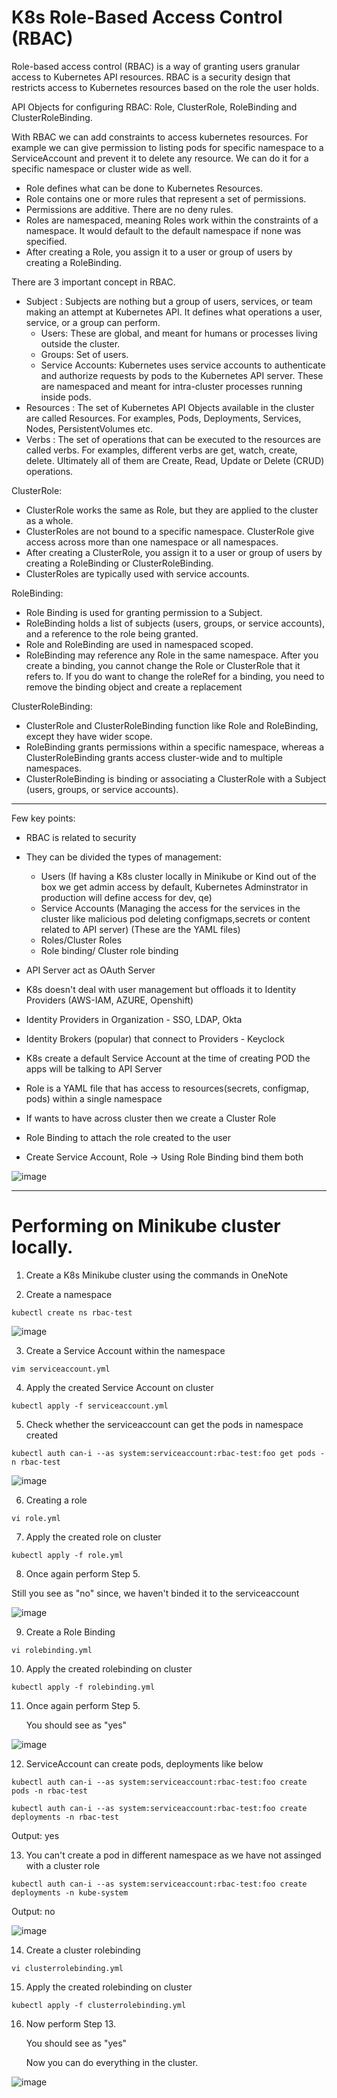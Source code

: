 # K8s Role-Based Access Control (RBAC) 


Role-based access control (RBAC) is a way of granting users granular access to Kubernetes API resources. RBAC is a security design that restricts access to Kubernetes resources based on the role the user holds.

API Objects for configuring RBAC: Role, ClusterRole, RoleBinding and ClusterRoleBinding.

With RBAC we can add constraints to access kubernetes resources. For example we can give permission to listing pods for specific namespace to a ServiceAccount and prevent it to delete any resource. We can do it for a specific namespace or cluster wide as well.

- Role defines what can be done to Kubernetes Resources.
- Role contains one or more rules that represent a set of permissions.
- Permissions are additive. There are no deny rules.
- Roles are namespaced, meaning Roles work within the constraints of a namespace. It would default to the default namespace if none was specified.
- After creating a Role, you assign it to a user or group of users by creating a RoleBinding.

There are 3 important concept in RBAC.

- Subject : Subjects are nothing but a group of users, services, or team making an attempt at Kubernetes API. It defines what operations a user, service, or a group can perform.
    - Users: These are global, and meant for humans or processes living outside the cluster.
    - Groups: Set of users.
    - Service Accounts: Kubernetes uses service accounts to authenticate and authorize requests by pods to the Kubernetes API server. These are namespaced and meant for intra-cluster processes running inside pods.
- Resources : The set of Kubernetes API Objects available in the cluster are called Resources. For examples, Pods, Deployments, Services, Nodes, PersistentVolumes etc.
- Verbs : The set of operations that can be executed to the resources are called verbs. For examples, different verbs are get, watch, create, delete. Ultimately all of them are Create, Read, Update or Delete (CRUD) operations.

ClusterRole:

- ClusterRole works the same as Role, but they are applied to the cluster as a whole.
- ClusterRoles are not bound to a specific namespace. ClusterRole give access across more than one namespace or all namespaces.
- After creating a ClusterRole, you assign it to a user or group of users by creating a RoleBinding or ClusterRoleBinding.
- ClusterRoles are typically used with service accounts.

RoleBinding:

- Role Binding is used for granting permission to a Subject.
- RoleBinding holds a list of subjects (users, groups, or service accounts), and a reference to the role being granted.
- Role and RoleBinding are used in namespaced scoped.
- RoleBinding may reference any Role in the same namespace.
After you create a binding, you cannot change the Role or ClusterRole that it refers to. If you do want to change the roleRef for a binding, you need to remove the binding object and create a replacement

ClusterRoleBinding:

- ClusterRole and ClusterRoleBinding function like Role and RoleBinding, except they have wider scope.
- RoleBinding grants permissions within a specific namespace, whereas a ClusterRoleBinding grants access cluster-wide and to multiple namespaces.
- ClusterRoleBinding is binding or associating a ClusterRole with a Subject (users, groups, or service accounts).
  
---
Few key points:

- RBAC is related to security

- They can be divided the types of management:
	- Users (If having a K8s cluster locally in Minikube or Kind out of the box we get admin access by default, Kubernetes Adminstrator in production will define access for dev, qe)
	- Service Accounts (Managing the access for the services in the cluster like malicious pod deleting configmaps,secrets or content related to API server) (These are the YAML files)
	- Roles/Cluster Roles
	- Role binding/ Cluster role binding 
	
- API Server act as OAuth Server
	
- K8s doesn't deal with user management but offloads it to Identity Providers (AWS-IAM, AZURE, Openshift)

- Identity Providers in Organization - SSO, LDAP, Okta

- Identity Brokers (popular) that connect to Providers - Keyclock 

- K8s create a default Service Account at the time of creating POD the apps will be talking to API Server

- Role is a YAML file that has access to resources(secrets, configmap, pods) within a single namespace

- If wants to have across cluster then we create a Cluster Role

- Role Binding to attach the role created to the user 

- Create Service Account, Role -> Using Role Binding bind them both 

![image](https://github.com/Pavan-1997/K8s_RBAC/assets/32020205/550298aa-1e21-4609-ba05-f1de66a2acfa)

---
# Performing on Minikube cluster locally.

1. Create a K8s Minikube cluster using the commands in OneNote


2. Create a namespace
```
kubectl create ns rbac-test
```
![image](https://github.com/Pavan-1997/K8s_RBAC/assets/32020205/f632fae1-caf1-4447-bbc9-b1a8920d0f5a)


3. Create a Service Account within the namespace
```
vim serviceaccount.yml
```
 
4. Apply the created Service Account on cluster
```
kubectl apply -f serviceaccount.yml
```

5. Check whether the serviceaccount can get the pods in namespace created
```
kubectl auth can-i --as system:serviceaccount:rbac-test:foo get pods -n rbac-test
```
![image](https://github.com/Pavan-1997/K8s_RBAC/assets/32020205/b364248d-250e-4402-9221-c75eb7814b5d)


6. Creating a role 
```
vi role.yml
```
 
7. Apply the created role on cluster
```
kubectl apply -f role.yml
```

8. Once again perform Step 5.

Still you see as "no" since, we haven't binded it to the serviceaccount

![image](https://github.com/Pavan-1997/K8s_RBAC/assets/32020205/eadb9443-8540-4f02-8304-2858c9202e82)


9. Create a Role Binding 
```
vi rolebinding.yml
```
  
10. Apply the created rolebinding on cluster
```
kubectl apply -f rolebinding.yml 
```

11.  Once again perform Step 5.

     You should see as "yes"

![image](https://github.com/Pavan-1997/K8s_RBAC/assets/32020205/9bbf8db3-5182-4789-9dc7-064c2fe83306)

12. ServiceAccount can create pods, deployments like below
```
kubectl auth can-i --as system:serviceaccount:rbac-test:foo create pods -n rbac-test
```
```
kubectl auth can-i --as system:serviceaccount:rbac-test:foo create deployments -n rbac-test
```
   Output: yes


13. You can't create a pod in different namespace as we have not assinged with a cluster role
```
kubectl auth can-i --as system:serviceaccount:rbac-test:foo create deployments -n kube-system
```
   Output: no

![image](https://github.com/Pavan-1997/K8s_RBAC/assets/32020205/95466ee2-2568-4384-b15a-42afa6f85bb6)


14. Create a cluster rolebinding
```
vi clusterrolebinding.yml
```

15. Apply the created rolebinding on cluster
```
kubectl apply -f clusterrolebinding.yml
```

16. Now perform Step 13.

	   You should see as "yes" 
	
	   Now you can do everything in the cluster.

![image](https://github.com/Pavan-1997/K8s_RBAC/assets/32020205/1a606d32-5c38-47d7-914c-1924a6a17b64)
